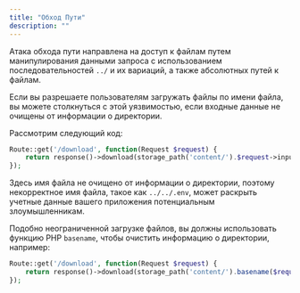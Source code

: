 ```yaml
---
title: "Обход Пути"
description: ""
---
```


Атака обхода пути направлена на доступ к файлам путем манипулирования данными запроса с использованием последовательностей `../` и их вариаций, а также абсолютных путей к файлам.

Если вы разрешаете пользователям загружать файлы по имени файла, вы можете столкнуться с этой уязвимостью, если входные данные не очищены от информации о директории.

Рассмотрим следующий код:

```php
Route::get('/download', function(Request $request) {
    return response()->download(storage_path('content/').$request->input('filename'));
});
```

Здесь имя файла не очищено от информации о директории, поэтому некорректное имя файла, такое как `../../.env`, может раскрыть учетные данные вашего приложения потенциальным злоумышленникам.

Подобно неограниченной загрузке файлов, вы должны использовать функцию PHP `basename`, чтобы очистить информацию о директории, например:

```php
Route::get('/download', function(Request $request) {
    return response()->download(storage_path('content/').basename($request->input('filename')));
});
```
